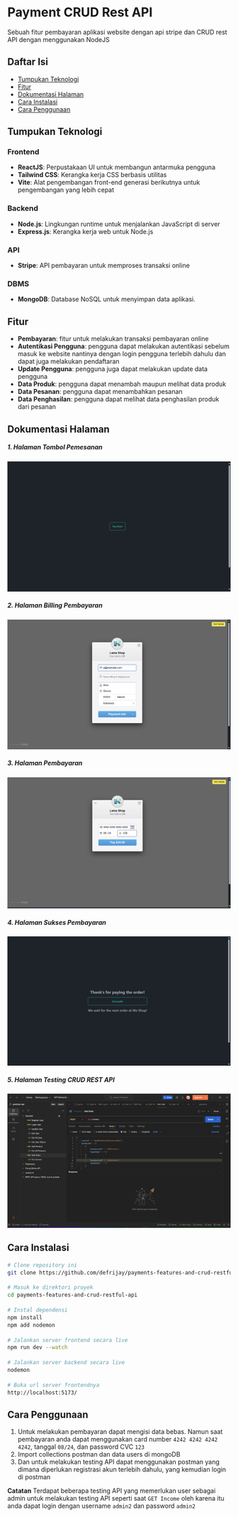 # Payment CRUD Rest API
Sebuah fitur pembayaran aplikasi website dengan api stripe dan CRUD rest API dengan menggunakan NodeJS


## Daftar Isi
- [Tumpukan Teknologi](#tumpukan-teknologi)
- [Fitur](#fitur)
- [Dokumentasi Halaman](#dokumentasi-halaman)
- [Cara Instalasi](#cara-instalasi)
- [Cara Penggunaan](#cara-penggunaan)

## Tumpukan Teknologi
### Frontend
- **ReactJS**: Perpustakaan UI untuk membangun antarmuka pengguna
- **Tailwind CSS**: Kerangka kerja CSS berbasis utilitas
- **Vite**: Alat pengembangan front-end generasi berikutnya untuk pengembangan yang lebih cepat

### Backend
- **Node.js**: Lingkungan runtime untuk menjalankan JavaScript di server
- **Express.js**: Kerangka kerja web untuk Node.js

### API
- **Stripe**: API pembayaran untuk memproses transaksi online

### DBMS
- **MongoDB**: Database NoSQL untuk menyimpan data aplikasi.

## Fitur
- **Pembayaran**: fitur untuk melakukan transaksi pembayaran online
- **Autentikasi Pengguna**: pengguna dapat melakukan autentikasi sebelum masuk ke website nantinya dengan login pengguna terlebih dahulu dan dapat juga melakukan pendaftaran
- **Update Pengguna**: pengguna juga dapat melakukan update data pengguna
- **Data Produk**: pengguna dapat menambah maupun melihat data produk 
- **Data Pesanan**: pengguna dapat menambahkan pesanan 
- **Data Penghasilan**: pengguna dapat melihat data penghasilan produk dari pesanan

## Dokumentasi Halaman
##### 1. Halaman Tombol Pemesanan
![Dokumentasi Halaman](/Documentation.png)
##### 2. Halaman Billing Pembayaran
![Dokumentasi Halaman](/Documentation1.png)
##### 3. Halaman Pembayaran
![Dokumentasi Halaman](Documentation2.png)
##### 4. Halaman Sukses Pembayaran
![Dokumentasi Halaman](Documentation3.png)
##### 5. Halaman Testing CRUD REST API
![Dokumentasi Halaman](Documentation4.png)


## Cara Instalasi
```bash
# Clone repository ini
git clone https://github.com/defrijay/payments-features-and-crud-restful-api.git

# Masuk ke direktori proyek
cd payments-features-and-crud-restful-api

# Instal dependensi
npm install
npm add nodemon

# Jalankan server frontend secara live
npm run dev --watch

# Jalankan server backend secara live
nodemon

# Buka url server frontendnya
http://localhost:5173/

```

## Cara Penggunaan
1. Untuk melakukan pembayaran dapat mengisi data bebas. Namun saat pembayaran anda dapat menggunakan card number `4242 4242 4242 4242`, tanggal `08/24`, dan password CVC `123`
2. Import collections postman dan data users di mongoDB
3. Dan untuk melakukan testing API dapat menggunakan postman yang dimana diperlukan registrasi akun terlebih dahulu, yang kemudian login di postman

**Catatan**
Terdapat beberapa testing API yang memerlukan user sebagai admin untuk melakukan testing API seperti saat `GET Income` oleh karena itu anda dapat login dengan username `admin2` dan password `admin2`



